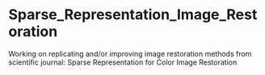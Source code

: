 # Sparse_Representation_Image_Restoration
Working on replicating and/or improving image restoration methods from scientific journal: Sparse Representation for Color Image Restoration
